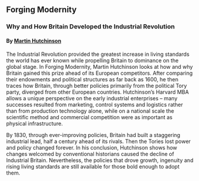 ---
---

## Forging Modernity

### Why and How Britain Developed the Industrial Revolution

#### By [Martin Hutchinson](./author 'About the author')

<span class="lead-in">The Industrial Revolution</span> provided the greatest increase in living standards the world has ever known while propelling Britain to dominance on the global stage. In Forging Modernity, Martin Hutchinson looks at how and why Britain gained this prize ahead of its European competitors. After comparing their endowments and political structures as far back as 1600, he then traces how Britain, through better policies primarily from the political Tory party, diverged from other European countries. Hutchinson’s Harvard MBA allows a unique perspective on the early industrial enterprises – many successes resulted from marketing, control systems and logistics rather than from production technology alone, while on a national scale the scientific method and commercial competition were as important as physical infrastructure.

By 1830, through ever-improving policies, Britain had built a staggering industrial lead, half a century ahead of its rivals. Then the Tories lost power and policy changed forever. In his conclusion, Hutchinson shows how changes welcomed by conventional historians caused the decline of Industrial Britain. Nevertheless, the policies that drove growth, ingenuity and rising living standards are still available for those bold enough to adopt them.
